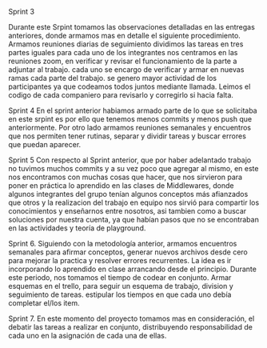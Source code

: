 Sprint 3

Durante este Srpint tomamos las observaciones detalladas en las entregas anteriores, donde armamos mas 
en detalle el siguiente procedimiento.
Armamos reuniones diarias de seguimiento
dividimos las tareas en tres partes iguales para cada uno de los integrantes
nos centramos en las reuniones zoom, en verificar y revisar el funcionamiento de la parte a adjuntar al 
trabajo.
cada uno se encargo de verificar y armar en nuevas ramas cada parte del trabajo.
se genero mayor actividad de los participantes ya que codeamos todos juntos mediante llamada.
Leimos el codigo de cada companiero para revisarlo y corregirlo si hacia falta.

Sprint 4
En el sprint anterior habiamos armado parte de lo que se solicitaba en este srpint
es por ello que tenemos menos commits y menos push que anteriormente.
Por otro lado armamos reuniones semanales y encuentros que nos permiten tener rutinas, 
separar y dividir tareas y buscar errores que puedan aparecer.

Sprint 5
Con respecto al Sprint anterior, que por haber adelantado trabajo no tuvimos muchos commits y a su vez poco que agregar al mismo, en este nos encontramos con muchas cosas que hacer, que nos sirvieron para poner en práctica lo aprendido en las clases de Middlewares, donde algunos integrantes del grupo tenían algunos conceptos más afianzados que otros y la realizacion del trabajo en equipo nos sirvió para compartir los conocimientos y enseñarnos entre nosotros, asi tambien como a buscar soluciones por nuestra cuenta, ya que habían pasos que no se encontraban en las actividades y teoría de playground. 

Sprint 6.
Siguiendo con la metodología anterior, armamos encuentros semanales para afirmar conceptos, generar nuevos archivos desde cero para mejorar la practica y resolver  errores recurrentes. La idea es ir incorporando lo aprendido en clase arrancando desde el principio. 
Durante este periodo, nos tomamos el tiempo de codear en conjunto. Armar esquemas en el trello, para seguir un esquema de trabajo, division y seguimiento de tareas. estipular los tiempos en que cada uno debía completar el/los item.

Sprint 7.
En este momento del proyecto tomamos mas en consideración, el debatir las tareas a realizar en conjunto, distribuyendo responsabilidad de cada uno en la asignación de cada una de ellas.
